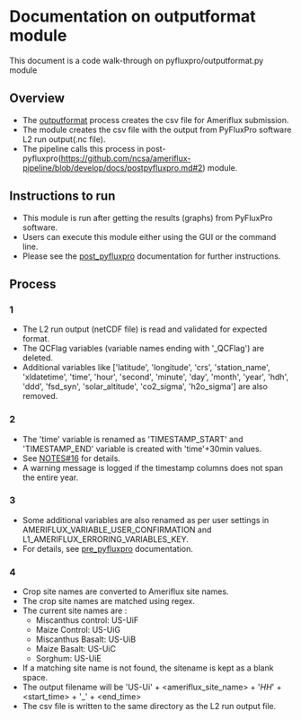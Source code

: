# Documentation on outputformat module
This document is a code walk-through on pyfluxpro/outputformat.py module

## Overview
- The [outputformat](https://github.com/ncsa/ameriflux-pipeline/blob/develop/ameriflux_pipeline/pyfluxpro/outputformat.py) process creates the csv file for Ameriflux submission.
- The module creates the csv file with the output from PyFluxPro software L2 run output(.nc file).
- The pipeline calls this process in post-pyfluxpro(https://github.com/ncsa/ameriflux-pipeline/blob/develop/docs/postpyfluxpro.md#2) module.

## Instructions to run
- This module is run after getting the results (graphs) from PyFluxPro software.
- Users can execute this module either using the GUI or the command line.
- Please see the [post_pyfluxpro](https://github.com/ncsa/ameriflux-pipeline/blob/develop/docs/postpyfluxpro.md#instructions-to-run) documentation for further instructions. 

## Process

### 1
- The L2 run output (netCDF file) is read and validated for expected format.
- The QCFlag variables (variable names ending with '_QCFlag') are deleted. 
- Additional variables like ['latitude', 'longitude', 'crs', 'station_name', 'xldatetime', 'time', 'hour', 'second', 'minute', 'day', 'month', 'year', 'hdh', 'ddd',
'fsd_syn', 'solar_altitude', 'co2_sigma', 'h2o_sigma'] are also removed.

### 2
- The 'time' variable is renamed as 'TIMESTAMP_START' and 'TIMESTAMP_END' variable is created with 'time'+30min values.
- See [NOTES#16](https://github.com/ncsa/ameriflux-pipeline/blob/develop/NOTES.md#16) for details.
- A warning message is logged if the timestamp columns does not span the entire year.

### 3
- Some additional variables are also renamed as per user settings in AMERIFLUX_VARIABLE_USER_CONFIRMATION and L1_AMERIFLUX_ERRORING_VARIABLES_KEY.
- For details, see [pre_pyfluxpro](https://github.com/ncsa/ameriflux-pipeline/blob/develop/docs/prepyfluxpro.md#3) documentation.

### 4
- Crop site names are converted to Ameriflux site names.
- The crop site names are matched using regex.
- The current site names are : 
  - Miscanthus control: US-UiF
  - Maize Control: US-UiG
  - Miscanthus Basalt: US-UiB
  - Maize Basalt: US-UiC
  - Sorghum: US-UiE
- If a matching site name is not found, the sitename is kept as a blank space.
- The output filename will be 'US-Ui' + <ameriflux_site_name> + '_HH_' + <start_time> + '_' + <end_time>
- The csv file is written to the same directory as the L2 run output file.
